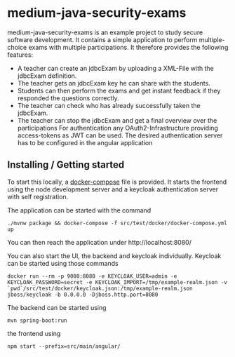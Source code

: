 # medium-java-security-exams
medium-java-security-exams is an example project to study secure software development. 
It contains a simple application to perform multiple-choice exams with multiple participations. 
It therefore provides the following features:
- A teacher can create an jdbcExam by uploading a XML-File with the jdbcExam definition. 
- The teacher gets an jdbcExam key he can share with the students.
- Students can then perform the exams and get instant feedback if they responded the questions correctly.
- The teacher can check who has already successfully taken the jdbcExam.
- The teacher can stop the jdbcExam and get a final overview over the participations
For authentication any OAuth2-Infrastructure providing access-tokens as JWT can be used. 
The desired authentication server has to be configured in the angular application

## Installing / Getting started
To start this locally, a [docker-compose](./src/test/docker/docker-compose.yml) file is provided. 
It starts the frontend using the node development server and a keycloak authentication server with self registration.

The application can be started with the command
```
./mvnw package && docker-compose -f src/test/docker/docker-compose.yml up
```
You can then reach the application under http://localhost:8080/

You can also start the UI, the backend and keycloak individually. Keycloak can be started using those commands
```
docker run --rm -p 9080:8080 -e KEYCLOAK_USER=admin -e KEYCLOAK_PASSWORD=secret -e KEYCLOAK_IMPORT=/tmp/example-realm.json -v `pwd`/src/test/docker/keycloak.json:/tmp/example-realm.json jboss/keycloak -b 0.0.0.0 -Djboss.http.port=8080
```
The backend can be started using
```
mvn spring-boot:run
```
the frontend using
```
npm start --prefix=src/main/angular/
```
